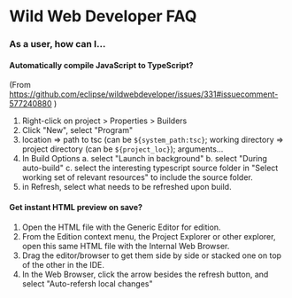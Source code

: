 # Wild Web Developer FAQ

### As a user, how can I...

#### Automatically compile JavaScript to TypeScript?

(From https://github.com/eclipse/wildwebdeveloper/issues/331#issuecomment-577240880 )

1. Right-click on project > Properties > Builders
2. Click "New", select "Program"
3. location => path to tsc (can be `${system_path:tsc}`; working directory => project directory (can be `${project_loc}`); arguments...
4. In Build Options
  a. select "Launch in background"
  b. select "During auto-build"
  c. select the interesting typescript source folder in "Select working set of relevant resources" to include the source folder.
5. in Refresh, select what needs to be refreshed upon build.

#### Get instant HTML preview on save?

1. Open the HTML file with the Generic Editor for edition.
2. From the Edition context menu, the Project Explorer or other explorer, open this same HTML file with the Internal Web Browser.
3. Drag the editor/browser to get them side by side or stacked one on top of the other in the IDE.
4. In the Web Browser, click the arrow besides the refresh button, and select "Auto-refersh local changes"